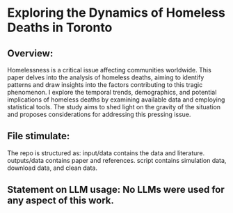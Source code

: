 # Exploring the Dynamics of Homeless Deaths in Toronto
## Overview:
Homelessness is a critical issue affecting communities worldwide. This paper delves into the analysis of homeless deaths, aiming to identify patterns and draw insights into the factors contributing to this tragic phenomenon. I explore the temporal trends, demographics, and potential implications of homeless deaths by examining available data and employing statistical tools. The study aims to shed light on the gravity of the situation and proposes considerations for addressing this pressing issue.
## File stimulate:
The repo is structured as:
    input/data contains the data and literature.
    outputs/data contains paper and references.
    script contains simulation data, download data, and clean data.
## Statement on LLM usage: No LLMs were used for any aspect of this work.

